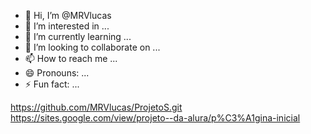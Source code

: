 - 👋 Hi, I’m @MRVlucas
- 👀 I’m interested in ...
- 🌱 I’m currently learning ...
- 💞️ I’m looking to collaborate on ...
- 📫 How to reach me ...
- 😄 Pronouns: ...
- ⚡ Fun fact: ...

<!---
MRVlucas/MRVlucas is a ✨ special ✨ repository because its `README.md` (this file) appears on your GitHub profile.
You can click the Preview link to take a look at your changes.
--->
https://github.com/MRVlucas/ProjetoS.git
https://sites.google.com/view/projeto--da-alura/p%C3%A1gina-inicial
